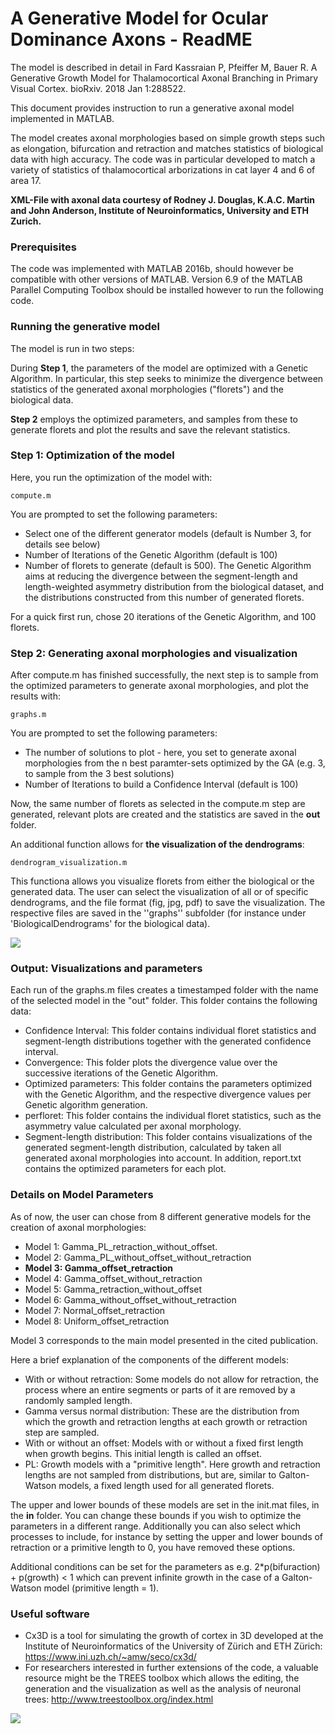 # A Generative Model for Ocular Dominance Axons - ReadME

The model is described in detail in Fard Kassraian P, Pfeiffer M, Bauer R. A Generative Growth Model for Thalamocortical Axonal Branching in Primary Visual Cortex. bioRxiv. 2018 Jan 1:288522.

This document provides instruction to run a generative axonal model implemented in MATLAB. 

The model creates axonal morphologies based on simple growth steps such as elongation, bifurcation and retraction and
matches statistics of biological data with high accuracy. The code was in particular developed to match
a variety of statistics of thalamocortical arborizations in cat layer 4 and 6 of area 17.



**XML-File with axonal data courtesy of Rodney J. Douglas, K.A.C. Martin and John Anderson, Institute of Neuroinformatics, University and ETH Zurich.**

### Prerequisites

The code was implemented with MATLAB 2016b, should however be compatible with other versions of MATLAB.
Version 6.9 of the MATLAB Parallel Computing Toolbox should be installed however to run the following code.

### Running the generative model

The model is run in two steps:

During **Step 1**, the parameters of the model are optimized with a Genetic Algorithm.
In particular, this step seeks to minimize the divergence between statistics of the generated axonal morphologies ("florets") and the biological data. 

**Step 2** employs the optimized parameters, and samples from these to generate florets and plot the results and save the relevant statistics.

### Step 1: Optimization of the model

Here, you run the optimization of the model with:

```
compute.m
```

You are prompted to set the following parameters:

* Select one of the different generator models (default is Number 3, for details see below)
* Number of Iterations of the Genetic Algorithm (default is 100)
* Number of florets to generate (default is 500). The Genetic Algorithm aims at reducing the divergence between
the segment-length and length-weighted asymmetry distribution from the biological dataset, and the distributions constructed from this number of generated florets. 

For a quick first run, chose 20 iterations of the Genetic Algorithm, and 100 florets.

### Step 2: Generating axonal morphologies and visualization

After compute.m has finished successfully, the next step is to sample from the optimized parameters to generate
axonal morphologies, and plot the results with:

```
graphs.m
```

You are prompted to set the following parameters:

* The number of solutions to plot - here, you set to generate axonal morphologies from the n best
paramter-sets optimized by the GA (e.g. 3, to sample from the 3 best solutions)
* Number of Iterations to build a Confidence Interval (default is 100)

Now, the same number of florets as selected in the compute.m step are generated, relevant plots are created and the statistics are saved in the **out** folder.

An additional function allows for **the visualization of the dendrograms**:

```
dendrogram_visualization.m
```
This functiona allows you visualize florets from either the biological or the generated data. The user
can select the visualization of all or of specific dendrograms, and the file format (fig, jpg, pdf) to save
the visualization. The respective files are saved in the ''graphs'' subfolder (for instance under 'BiologicalDendrograms'
for the biological data).

![](https://github.com/Pegahka/Florets/blob/master/Dendro.png)

### Output: Visualizations and parameters

Each run of the graphs.m files creates a timestamped folder with the name of the selected model in the "out" folder.
This folder contains the following data:

* Confidence Interval: This folder contains individual floret statistics and segment-length distributions together with the generated confidence interval.
* Convergence: This folder plots the divergence value over the successive iterations of the Genetic Algorithm.
* Optimized parameters: This folder contains the parameters optimized with the Genetic Algorithm, and the respective divergence values per Genetic algorithm generation.
* perfloret: This folder contains the individual floret statistics, such as the asymmetry value calculated per axonal morphology.
* Segment-length distribution: This folder contains visualizations of the generated segment-length distribution, calculated by taken all generated axonal morphologies into account. In addition, report.txt contains the optimized parameters for each plot.

### Details on Model Parameters

As of now, the user can chose from 8 different generative models for the creation of axonal morphologies:

* Model 1: Gamma_PL_retraction_without_offset.  
* Model 2: Gamma_PL_without_offset_without_retraction 
* **Model 3: Gamma_offset_retraction** 
* Model 4: Gamma_offset_without_retraction 
* Model 5: Gamma_retraction_without_offset 
* Model 6: Gamma_without_offset_without_retraction 
* Model 7: Normal_offset_retraction 
* Model 8: Uniform_offset_retraction 

Model 3 corresponds to the main model presented in the cited publication.

Here a brief explanation of the components of the different models:

- With or without retraction: Some models do not allow for retraction, the process where an entire segments or parts of it are removed by a randomly sampled length.
- Gamma versus normal distribution: These are the distribution from which the growth and retraction lengths at each growth or retraction step are sampled.
- With or without an offset: Models with or without a fixed first length when growth begins. This initial length is called an offset. 
- PL: Growth models with a "primitive length". Here growth and retraction lengths are not sampled from distributions, but are, similar to Galton-Watson models, a fixed length used for all generated florets.


The upper and lower bounds of these models are set in the init.mat files, in the **in** folder. You can change these bounds if you wish to optimize the parameters in a different range. Additionally you can also select which processes to include, for instance by setting the upper and lower bounds of retraction or a primitive length to 0, you have removed these options. 

Additional conditions can be set for the parameters as e.g. 2*p(bifuraction) + p(growth) < 1 which can prevent infinite growth in the case of a Galton-Watson model (primitive length = 1).

### Useful software

* Cx3D is a tool for simulating the growth of cortex in 3D developed at the Institute of Neuroinformatics of the University of Zürich and ETH Zürich: https://www.ini.uzh.ch/~amw/seco/cx3d/
* For researchers interested in further extensions of the code, a valuable resource might be the TREES toolbox which allows the editing, the generation and the visualization as well as the analysis of neuronal trees: http://www.treestoolbox.org/index.html

![](https://github.com/Pegahka/Florets/blob/master/Axon2.png)


